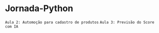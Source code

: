 # Jornada-Python

`Aula 2: Automoção para cadastro de produtos` 
`Aula 3: Previsão do Score com IA`
